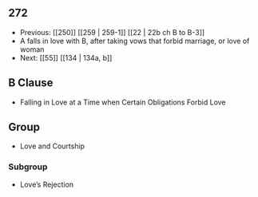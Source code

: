 ## 272
- Previous: [[250]] [[259 | 259-1]] [[22 | 22b ch B to B-3]] 
- A falls in love with B, after taking vows that forbid marriage, or love of woman
- Next: [[55]] [[134 | 134a, b]] 

## B Clause
- Falling in Love at a Time when Certain Obligations Forbid Love

## Group
- Love and Courtship

### Subgroup
- Love’s Rejection


